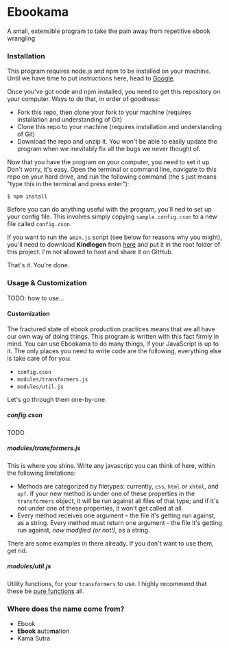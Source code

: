 # Ebookama

A small, extensible program to take the pain away from repetitive ebook wrangling

### Installation

This program requires node.js and npm to be installed on your machine. Until we have time to put instructions here, head to [Google](http://lmgtfy.com/?q=install+node).

Once you've got node and npm installed, you need to get this repository on your computer. Ways to do that, in order of goodness:

- Fork this repo, then clone your fork to your machine (requires installation and understanding of Git)
- Clone this repo to your machine (requires installation and understanding of Git)
- Download the repo and unzip it. You won't be able to easily update the program when we inevitably fix all the bugs we never thought of.

Now that you have the program on your computer, you need to set it up. Don't worry, it's easy. Open the terminal or command line, navigate to this repo on your hard drive, and run the following command (the `$` just means "type this in the terminal and press enter"):

```
$ npm install
```

Before you can do anything useful with the program, you'll ned to set up your config file. This involves simply copying `sample.config.cson` to a new file called `config.cson`.

If you want to run the `amzn.js` script (see below for reasons why you might), you'll need to download **Kindlegen** from [here](http://www.amazon.com/gp/feature.html/?docId=1000765211) and put it in the root folder of this project. I'm not allowed to host and share it on GitHub.

That's it. You're done.

### Usage & Customization

TODO: how to use...

#### Customization

The fractured state of ebook production practices means that we all have our own way of doing things. This program is written with this fact firmly in mind. You can use Ebookama to do many things, if your JavaScript is up to it. The only places you need to write code are the following, everything else is take care of for you:

- `config.cson`
- `modules/transformers.js`
- `modules/util.js`

Let's go through them one-by-one.

##### config.cson

TODO

##### modules/transformers.js

This is where you shine. Write any javascript you can think of here, within the following limitations:

- Methods are categorized by filetypes: currently, `css`, `html` or `xhtml`, and `opf`. If your new method is under one of these properties in the `transformers` object, it will be run against all files of that type; and if it's not under one of these properties, it won't get called at all.
- Every method receives one argument – the file it's getting run against, as a string. Every method must return one argument - the file it's getting run against, _now modified (or not!),_ as a string.

There are some examples in there already. If you don't want to use them, get rid.

##### modules/util.js

Utility functions, for your `transformers` to use. I highly recommend that these be [pure functions](http://adamjonrichardson.com/2014/01/11/pure-functions/) all.

### Where does the name come from?

- Ebook
- **Ebook** **a**uto**ma**tion
- Kama Sutra
